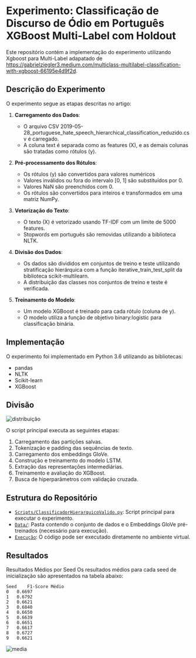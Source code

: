 # Experimento: Classificação de Discurso de Ódio em Português XGBoost Multi-Label com Holdout

Este repositório contém a implementação do experimento utilizando Xgboost para Multi-Label adapatado de https://gabrielziegler3.medium.com/multiclass-multilabel-classification-with-xgboost-66195e4d9f2d. 

## Descrição do Experimento
O experimento segue as etapas descritas no artigo:

1. **Carregamento dos Dados**:
   - O arquivo CSV 2019-05-28_portuguese_hate_speech_hierarchical_classification_reduzido.csv é carregado.
   - A coluna text é separada como as features (X), e as demais colunas são tratadas como rótulos (y).

2. **Pré-processamento dos Rótulos**:
     - Os rótulos (y) são convertidos para valores numéricos
     - Valores inválidos ou fora do intervalo [0, 1] são substituídos por 0.
     - Valores NaN são preenchidos com 0.
     - Os rótulos são convertidos para inteiros e transformados em uma matriz NumPy.   

3. **Vetorização do Texto**:
   - O texto (X) é vetorizado usando TF-IDF com um limite de 5000 features.
   - Stopwords em português são removidas utilizando a biblioteca NLTK.
      
4. **Divisão dos Dados**:
   - Os dados são divididos em conjuntos de treino e teste utilizando stratificação hierárquica com a função iterative_train_test_split da biblioteca scikit-multilearn.
   - A distribuição das classes nos conjuntos de treino e teste é verificada.
  
5. **Treinamento do Modelo**:
   - Um modelo XGBoost é treinado para cada rótulo (coluna de y).
   - O modelo utiliza a função de objetivo binary:logistic para classificação binária.
     
## Implementação
O experimento foi implementado em Python 3.6 utilizando as bibliotecas:
- pandas
- NLTK
- Scikit-learn
- XGBoost

## Divisão
![distribuição](https://github.com/user-attachments/assets/aaf08dd0-6d50-442d-97f9-9f40698210f8)


O script principal executa as seguintes etapas:
1. Carregamento das partições salvas.
2. Tokenização e padding das sequências de texto.
3. Carregamento dos embeddings GloVe.
4. Construção e treinamento do modelo LSTM.
5. Extração das representações intermediárias.
6. Treinamento e avaliação do XGBoost.
7. Busca de hiperparâmetros com validação cruzada.

## Estrutura do Repositório
- [`Scripts/ClassificadorHierarquicoValido.py`](https://github.com/Carlosbera7/ClassificadorMultiLabel/blob/main/Script/ClassificadorHierarquicoValido.py): Script principal para executar o experimento.
- [`Data/`](https://github.com/Carlosbera7/ClassificadorMultiLabel/tree/main/Data): Pasta contendo o conjunto de dados e o Embeddings GloVe pré-treinados (necessário para execução).
- [`Execução`](https://musical-space-yodel-9rpvjvw9qr39vw4.github.dev/): O código pode ser executado diretamente no ambiente virtual.

## Resultados
Resultados Médios por Seed
Os resultados médios para cada seed de inicialização são apresentados na tabela abaixo:

```
Seed	F1-Score Médio
0	0.6697
1	0.6792
2	0.6621
3	0.6840
4	0.6650
5	0.6639
6	0.6651
7	0.6617
8	0.6727
9	0.6621
```

![media](https://github.com/user-attachments/assets/d5e35965-e59a-44be-87ae-890cb30501f6)







